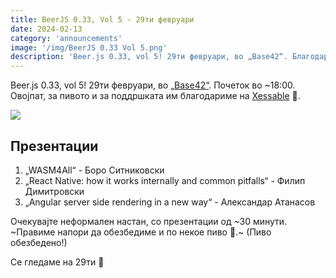 ```yaml
---
title: BeerJS 0.33, Vol 5 - 29ти февруари
date: 2024-02-13
category: 'announcements'
image: '/img/BeerJS 0.33 Vol 5.png'
description: 'Beer.js 0.33, vol 5! 29ти февруари, во „Base42“. Благодариме за пивото Xessable 🍻.'
---
```


Beer.js 0.33, vol 5! 29ти февруари, во [„Base42“](https://base42.mk). Почеток во ~18:00. Овојпат, за пивото и за
поддршката им благодариме на [Xessable](https://www.xessable.mk) 🍻.

<img src="/img/BeerJS 0.33 Vol 5.png" />

## Презентации

1. „WASM4All“ - Боро Ситниковски
2. „React Native: how it works internally and common pitfalls“ - Филип Димитровски
3. „Angular server side rendering in a new way“ - Александар Атанасов

Очекувајте неформален настан, со презентации од ~30 минути. ~Правиме напори да обезбедиме и по некое пиво 🍻.~ (Пиво
обезбедено!)

Се гледаме на 29ти 🍻
